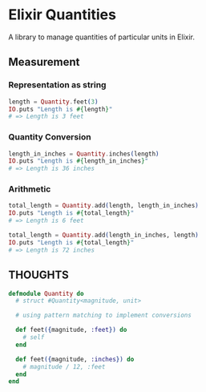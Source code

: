 Elixir Quantities
===========

A library to manage quantities of particular units in Elixir.

## Measurement

### Representation as string
```elixir
length = Quantity.feet(3)
IO.puts "Length is #{length}"
# => Length is 3 feet
```

### Quantity Conversion

```elixir
length_in_inches = Quantity.inches(length)
IO.puts "Length is #{length_in_inches}"
# => Length is 36 inches
```

### Arithmetic

```elixir
total_length = Quantity.add(length, length_in_inches)
IO.puts "Length is #{total_length}"
# => Length is 6 feet

total_length = Quantity.add(length_in_inches, length)
IO.puts "Length is #{total_length}"
# => Length is 72 inches
```

## THOUGHTS

```elixir
defmodule Quantity do
  # struct #Quantity<magnitude, unit>

  # using pattern matching to implement conversions

  def feet({magnitude, :feet}) do
    # self
  end

  def feet({magnitude, :inches}) do
    # magnitude / 12, :feet
  end
end
```

